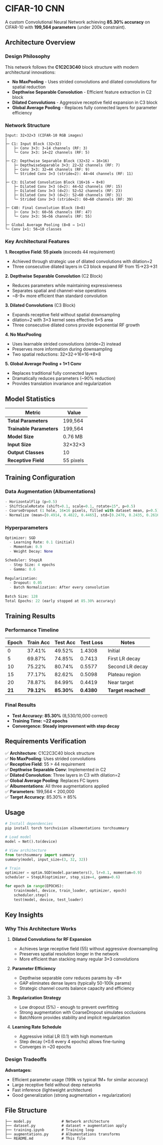 # CIFAR-10 CNN

A custom Convolutional Neural Network achieving **85.30% accuracy** on CIFAR-10 with **199,564 parameters** (under 200k constraint).

## Architecture Overview

### Design Philosophy
This network follows the **C1C2C3C40** block structure with modern architectural innovations:
- **No MaxPooling** - Uses strided convolutions and dilated convolutions for spatial reduction
- **Depthwise Separable Convolution** - Efficient feature extraction in C2 block
- **Dilated Convolutions** - Aggressive receptive field expansion in C3 block
- **Global Average Pooling** - Replaces fully connected layers for parameter efficiency

### Network Structure

```
Input: 32×32×3 (CIFAR-10 RGB images)
│
├─ C1: Input Block (32×32)
│   ├─ Conv 3×3: 3→14 channels (RF: 3)
│   └─ Conv 3×3: 14→22 channels (RF: 5)
│
├─ C2: Depthwise Separable Block (32×32 → 16×16)
│   ├─ DepthwiseSeparable 3×3: 22→32 channels (RF: 7)
│   ├─ Conv 3×3: 32→44 channels (RF: 9)
│   └─ Strided Conv 3×3 (stride=2): 44→44 channels (RF: 11)
│
├─ C3: Dilated Convolution Block (16×16 → 8×8)
│   ├─ Dilated Conv 3×3 (d=2): 44→52 channels (RF: 15)
│   ├─ Dilated Conv 3×3 (d=2): 52→52 channels (RF: 23)
│   ├─ Dilated Conv 3×3 (d=2): 52→60 channels (RF: 31)
│   └─ Strided Conv 3×3 (stride=2): 60→60 channels (RF: 39)
│
├─ C40: Final Convolution Block (8×8)
│   ├─ Conv 3×3: 60→56 channels (RF: 47)
│   └─ Conv 3×3: 56→56 channels (RF: 55)
│
├─ Global Average Pooling (8×8 → 1×1)
└─ Conv 1×1: 56→10 classes
```

### Key Architectural Features

**1. Receptive Field: 55 pixels** (exceeds 44 requirement)
- Achieved through strategic use of dilated convolutions with dilation=2
- Three consecutive dilated layers in C3 block expand RF from 15→23→31

**2. Depthwise Separable Convolution** (C2 Block)
- Reduces parameters while maintaining expressiveness
- Separates spatial and channel-wise operations
- ~8-9× more efficient than standard convolution

**3. Dilated Convolutions** (C3 Block)
- Expands receptive field without spatial downsampling
- dilation=2 with 3×3 kernel sees effective 5×5 area
- Three consecutive dilated convs provide exponential RF growth

**4. No MaxPooling**
- Uses learnable strided convolutions (stride=2) instead
- Preserves more information during downsampling
- Two spatial reductions: 32×32→16×16→8×8

**5. Global Average Pooling + 1×1 Conv**
- Replaces traditional fully connected layers
- Dramatically reduces parameters (~90% reduction)
- Provides translation invariance and regularization

## Model Statistics

| Metric | Value |
|--------|-------|
| **Total Parameters** | 199,564 |
| **Trainable Parameters** | 199,564 |
| **Model Size** | 0.76 MB |
| **Input Size** | 32×32×3 |
| **Output Classes** | 10 |
| **Receptive Field** | 55 pixels |

## Training Configuration

### Data Augmentation (Albumentations)
```python
- HorizontalFlip (p=0.5)
- ShiftScaleRotate (shift=0.1, scale=0.1, rotate=15°, p=0.5)
- CoarseDropout (1 hole, 16×16 pixels, filled with dataset mean, p=0.5)
- Normalize (mean=[0.4914, 0.4822, 0.4465], std=[0.2470, 0.2435, 0.2616])
```

### Hyperparameters
```python
Optimizer: SGD
  - Learning Rate: 0.1 (initial)
  - Momentum: 0.9
  - Weight Decay: None

Scheduler: StepLR
  - Step Size: 4 epochs
  - Gamma: 0.6
  
Regularization:
  - Dropout: 0.05
  - Batch Normalization: After every convolution
  
Batch Size: 128
Total Epochs: 22 (early stopped at 85.30% accuracy)
```

## Training Results

### Performance Timeline
| Epoch | Train Acc | Test Acc | Test Loss | Notes |
|-------|-----------|----------|-----------|-------|
| 0 | 37.41% | 49.52% | 1.4308 | Initial |
| 5 | 69.87% | 74.85% | 0.7413 | First LR decay |
| 10 | 75.22% | 80.74% | 0.5577 | Second LR decay |
| 15 | 77.17% | 82.62% | 0.5098 | Plateau region |
| 20 | 78.87% | 84.99% | 0.4419 | Near target |
| **21** | **79.12%** | **85.30%** | **0.4380** | **Target reached!** |

### Final Results
- **Test Accuracy: 85.30%** (8,530/10,000 correct)
- **Training Time: ~22 epochs**
- **Convergence: Steady improvement with step decay**

## Requirements Verification

✅ **Architecture**: C1C2C3C40 block structure  
✅ **No MaxPooling**: Uses strided convolutions  
✅ **Receptive Field**: 55 > 44 requirement  
✅ **Depthwise Separable Conv**: Implemented in C2  
✅ **Dilated Convolution**: Three layers in C3 with dilation=2  
✅ **Global Average Pooling**: Replaces FC layers  
✅ **Albumentations**: All three augmentations applied  
✅ **Parameters**: 199,564 < 200,000  
✅ **Target Accuracy**: 85.30% ≥ 85%  

## Usage

```python
# Install dependencies
pip install torch torchvision albumentations torchsummary

# Load model
model = Net().to(device)

# View architecture
from torchsummary import summary
summary(model, input_size=(3, 32, 32))

# Train
optimizer = optim.SGD(model.parameters(), lr=0.1, momentum=0.9)
scheduler = StepLR(optimizer, step_size=4, gamma=0.6)

for epoch in range(EPOCHS):
    train(model, device, train_loader, optimizer, epoch)
    scheduler.step()
    test(model, device, test_loader)
```

## Key Insights

### Why This Architecture Works

1. **Dilated Convolutions for RF Expansion**
   - Achieves large receptive field (55) without aggressive downsampling
   - Preserves spatial resolution longer in the network
   - More efficient than stacking many regular 3×3 convolutions

2. **Parameter Efficiency**
   - Depthwise separable conv reduces params by ~8×
   - GAP eliminates dense layers (typically 50-100k params)
   - Strategic channel counts balance capacity and efficiency

3. **Regularization Strategy**
   - Low dropout (5%) - enough to prevent overfitting
   - Strong augmentation with CoarseDropout simulates occlusions
   - BatchNorm provides stability and implicit regularization

4. **Learning Rate Schedule**
   - Aggressive initial LR (0.1) with high momentum
   - Step decay (×0.6 every 4 epochs) allows fine-tuning
   - Converges in ~20 epochs

### Design Tradeoffs

**Advantages:**
- Efficient parameter usage (199k vs typical 1M+ for similar accuracy)
- Large receptive field without deep networks
- Fast inference (lightweight architecture)
- Good generalization (strong augmentation + regularization)


## File Structure

```
├── model.py              # Network architecture
├── dataset.py            # dataset + augmentation apply 
├── training.ipynb        # Training loop
├── augmentations.py      # Albumentations transforms
└── README.md             # This file
```